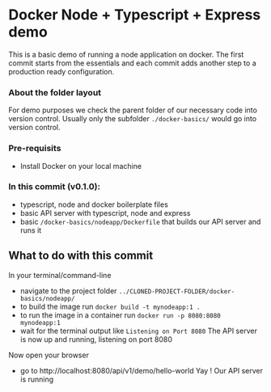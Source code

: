 # Docker Node + Typescript + Express demo
This is a basic demo of running a node application on docker.
The first commit starts from the essentials and each commit adds another step to a production ready configuration.

### About the folder layout
For demo purposes we check the parent folder of our necessary code into version control.
Usually only the subfolder `./docker-basics/` would go into version control.

### Pre-requisits
- Install Docker on your local machine

### In this commit (v0.1.0):
 - typescript, node and docker boilerplate files
 - basic API server with typescript, node and express
 - basic `/docker-basics/nodeapp/Dockerfile` that builds our API server and runs it

 ## What to do with this commit
 In your terminal/command-line
 - navigate to the project folder `../CLONED-PROJECT-FOLDER/docker-basics/nodeapp/`
 - to build the image run `docker build -t mynodeapp:1 .`
 - to run the image in a container run `docker run -p 8080:8080 mynodeapp:1`
 - wait for the terminal output like `Listening on Port 8080`
 The API server is now up and running, listening on port 8080

 Now open your browser
 - go to http://localhost:8080/api/v1/demo/hello-world
 Yay ! Our API server is running
